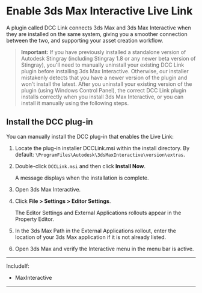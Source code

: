 # Enable 3ds Max Interactive Live Link

A plugin called DCC Link connects 3ds Max and 3ds Max Interactive when they are installed on the same system, giving you a smoother connection between the two, and supporting your asset creation workflow.

> **Important:**  If you have previously installed a standalone version of Autodesk Stingray (including Stingray 1.8 or any newer beta version of Stingray), you'll need to manually uninstall your existing DCC Link plugin before installing 3ds Max Interactive. Otherwise, our installer mistakenly detects that you have a newer version of the plugin and won't install the latest. After you uninstall your existing version of the plugin (using Windows Control Panel), the correct DCC Link plugin installs correctly when you install 3ds Max Interactive, or you can install it manually using the following steps.

## Install the DCC plug-in

You can manually install the DCC plug-in that enables the Live Link:

1.  Locate the plug-in installer DCCLink.msi within the install directory. By default: `\ProgramFiles\Autodesk\3dsMaxInteractive\version\extras`.
2.  Double-click `DCCLink.msi` and then click **Install Now**.

    A message displays when the installation is complete.

3.  Open 3ds Max Interactive.
4.  Click **File > Settings > Editor Settings**.

    The Editor Settings and External Applications rollouts appear in the Property Editor.

5.  In the 3ds Max Path in the External Applications rollout, enter the location of your 3ds Max application if it is not already listed.
6.  Open 3ds Max and verify the Interactive menu in the menu bar is active.

---
IncludeIf:
-	MaxInteractive

---
